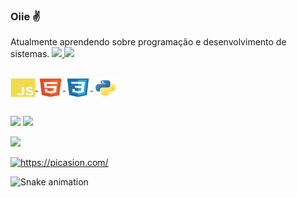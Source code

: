 ### Oiie ✌️
Atualmente aprendendo sobre programação e desenvolvimento de sistemas. 
  <a href="https://github.com/noelyxlima">
  <img height="180em" src="https://github-readme-stats.vercel.app/api?username=noelyxlima&show_icons=false&theme=tokyonight&include_all_commits=false&count_private=false"/>
  <img height="180em" src="https://github-readme-stats.vercel.app/api/top-langs/?username=noelyxlima&layout=compact&langs_count=7&theme=tokyonight"/>
</div>
<div style="display: inline_block"><br>
  <img align="center" alt="noely-Js" height="30" width="40" src="https://raw.githubusercontent.com/devicons/devicon/master/icons/javascript/javascript-plain.svg">
  <img align="center" alt="noely-HTML" height="30" width="40" src="https://raw.githubusercontent.com/devicons/devicon/master/icons/html5/html5-original.svg">
  <img align="center" alt="noely-CSS" height="30" width="40" src="https://raw.githubusercontent.com/devicons/devicon/master/icons/css3/css3-original.svg">
  <img align="center" alt="Rafa-Python" height="30" width="40" src="https://raw.githubusercontent.com/devicons/devicon/master/icons/python/python-original.svg">
  
  
  ##
 
<div> 
 
  <a href="https://instagram.com/nx.elly" target="_blank"><img src="https://img.shields.io/badge/-Instagram-%23E4405F?style=for-the-badge&logo=instagram&logoColor=white" target="_blank"></a>
  <a href = "mailto:noeyxlima@gmail.com"><img src="https://img.shields.io/badge/-Gmail-%23333?style=for-the-badge&logo=gmail&logoColor=white" target="_blank"></a>
  
   <a href="https://www.linkedin.com/in/noelyelen" target="_blank"><img src="https://img.shields.io/badge/-LinkedIn-%230077B5?style=for-the-badge&logo=linkedin&logoColor=white" target="_blank"></a> 
  
 <a href="https://picasion.com/"><img src="https://i.picasion.com/pic92/54bb8328053b9e224ce335978a976071.gif" width="300" height="300" border="0" alt="https://picasion.com/" /></a>  
 
  ![Snake animation](https://github.com/noelyxlima/rafaballerini/blob/output/github-contribution-grid-snake.svg)
 
</div>

<!--
**noelyxlima/noelyxlima** is a ✨ _special_ ✨ repository because its `README.md` (this file) appears on your GitHub profile.

